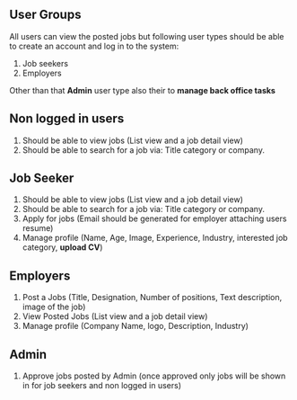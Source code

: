 
## User Groups

All users can view the posted jobs but following user types should be able to create an account and log in to the system:

1. Job seekers
2. Employers

Other than that **Admin** user type also their to **manage back office tasks**


## Non logged in users

1. Should be able to view jobs (List view and a job detail view)
2. Should be able to search for a job via: Title category or company.

## Job Seeker

1. Should be able to view jobs (List view and a job detail view)
2. Should be able to search for a job via: Title category or company.
3. Apply for jobs (Email should be generated for employer attaching users resume)
4. Manage profile (Name, Age, Image, Experience, Industry, interested job category, **upload CV**)

## Employers

1. Post a Jobs (Title, Designation, Number of positions, Text description, image of the job) 
2. View Posted Jobs (List view and a job detail view)
3. Manage profile (Company Name, logo, Description, Industry)

## Admin

1. Approve jobs posted by Admin (once approved only jobs will be shown in for job seekers and non logged in users)

